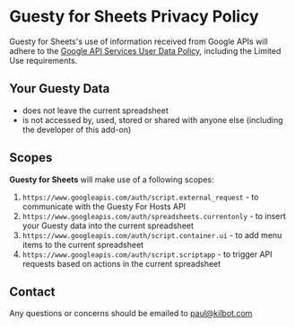 # Guesty for Sheets Privacy Policy

Guesty for Sheets's use of information received from Google APIs will adhere to the [Google API Services User Data Policy](https://developers.google.com/terms/api-services-user-data-policy#additional_requirements_for_specific_api_scopes), including the Limited Use requirements.

## Your Guesty Data
- does not leave the current spreadsheet
- is not accessed by, used, stored or shared with anyone else (including the developer of this add-on)

## Scopes
**Guesty for Sheets** will make use of a following scopes:

1. `https://www.googleapis.com/auth/script.external_request` - to communicate with the Guesty For Hosts API
2. `https://www.googleapis.com/auth/spreadsheets.currentonly` - to insert your Guesty data into the current spreadsheet 
3. `https://www.googleapis.com/auth/script.container.ui` - to add menu items to the current spreadsheet
4. `https://www.googleapis.com/auth/script.scriptapp` - to trigger API requests based on actions in the current spreadsheet

## Contact
Any questions or concerns should be emailed to <a href="paul@kilbot.com">paul@kilbot.com</a>